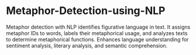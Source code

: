 # Metaphor-Detection-using-NLP
Metaphor detection with NLP identifies figurative language in text. It assigns metaphor IDs to words, labels their metaphorical usage, and analyzes texts to determine metaphorical functions. Enhances language understanding for sentiment analysis, literary analysis, and semantic comprehension.
